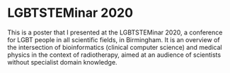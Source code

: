 # LGBTSTEMinar 2020

This is a poster that I presented at the LGBTSTEMinar 2020, a conference for LGBT people in all scientific fields, in Birmingham. It is an overview of the intersection of bioinformatics (clinical computer science) and medical physics in the context of radiotherapy, aimed at an audience of scientists without specialist domain knowledge.

